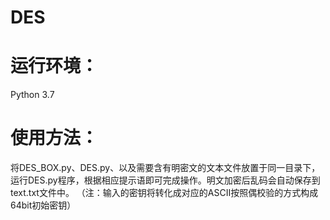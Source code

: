 # DES
# 运行环境： 
Python 3.7
# 使用方法：
将DES_BOX.py、DES.py、以及需要含有明密文的文本文件放置于同一目录下，运行DES.py程序，根据相应提示语即可完成操作。明文加密后乱码会自动保存到text.txt文件中。
（注：输入的密钥将转化成对应的ASCII按照偶校验的方式构成64bit初始密钥）
